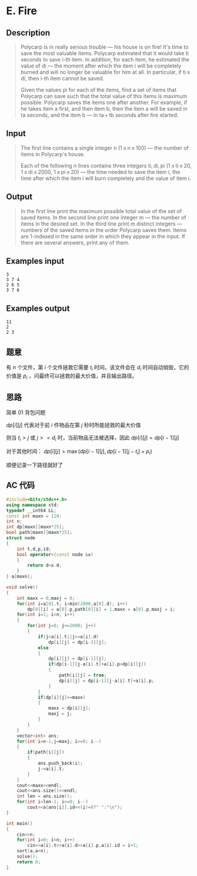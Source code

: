 # E. Fire

## **Description**

> Polycarp is in really serious trouble — his house is on fire! It's time to save the most valuable items. Polycarp estimated that it would take ti seconds to save i-th item. In addition, for each item, he estimated the value of di — the moment after which the item i will be completely burned and will no longer be valuable for him at all. In particular, if ti ≥ di, then i-th item cannot be saved.
>
> Given the values pi for each of the items, find a set of items that Polycarp can save such that the total value of this items is maximum possible. Polycarp saves the items one after another. For example, if he takes item a first, and then item b, then the item a will be saved in ta seconds, and the item b — in ta + tb seconds after fire started.



## **Input**

> The first line contains a single integer n (1 ≤ n ≤ 100) — the number of items in Polycarp's house.
>
> Each of the following n lines contains three integers ti, di, pi (1 ≤ ti ≤ 20, 1 ≤ di ≤ 2000, 1 ≤ pi ≤ 20) — the time needed to save the item i, the time after which the item i will burn completely and the value of item i.



## **Output**

> In the first line print the maximum possible total value of the set of saved items. In the second line print one integer m — the number of items in the desired set. In the third line print m distinct integers — numbers of the saved items in the order Polycarp saves them. Items are 1-indexed in the same order in which they appear in the input. If there are several answers, print any of them.



## **Examples input**

    3
    3 7 4
    2 6 5
    3 7 6



## **Examples output**

    11
    2
    2 3



## **题意**

有 $n$ 个文件，第 $i$ 个文件拯救它需要 $t_i$ 时间，该文件会在 $d_i$ 时间自动销毁，它的价值是 $p_i$ ，问最终可以拯救的最大价值，并且输出路径。



## **思路**

简单 01 背包问题

$dp[i][j]$ 代表对于前 $i$ 件物品在第 $j$ 秒时所能拯救的最大价值

则当 $t_i>j$ 或 $j>=d_i$ 时，当前物品无法被选择，因此 $dp[i][j]=dp[i-1][j]$

对于其他时间： $dp[i][j]=\max(dp[i-1][j],dp[i-1][j-t_i]+p_i)$ 

顺便记录一下路径就好了



## **AC 代码**

```cpp
#include<bits/stdc++.h>
using namespace std;
typedef __int64 LL;
const int maxn = 110;
int n;
int dp[maxn][maxn*25];
bool path[maxn][maxn*25];
struct node
{
    int t,d,p,id;
    bool operator<(const node &x)
    {
        return d<x.d;
    }
} a[maxn];

void solve()
{
    int maxx = 0,maxj = 0;
    for(int i=a[0].t; i<min(2000,a[0].d); i++)
        dp[0][i] = a[0].p,path[0][i] = 1,maxx = a[0].p,maxj = i;
    for(int i=1; i<n; i++)
    {
        for(int j=0; j<=2000; j++)
        {
            if(j<a[i].t||j>=a[i].d)
                dp[i][j] = dp[i-1][j];
            else
            {
                dp[i][j] = dp[i-1][j];
                if(dp[i-1][j-a[i].t]+a[i].p>dp[i][j])
                {
                    path[i][j] = true;
                    dp[i][j] = dp[i-1][j-a[i].t]+a[i].p;
                }
            }
            if(dp[i][j]>=maxx)
            {
                maxx = dp[i][j];
                maxj = j;
            }
        }
    }
    vector<int> ans;
    for(int i=n-1,j=maxj; i>=0; i--)
    {
        if(path[i][j])
        {
            ans.push_back(i);
            j-=a[i].t;
        }
    }
    cout<<maxx<<endl;
    cout<<ans.size()<<endl;
    int len = ans.size();
    for(int i=len-1; i>=0; i--)
        cout<<a[ans[i]].id<<(i!=0?" ":"\n");
}

int main()
{
    cin>>n;
    for(int i=0; i<n; i++)
        cin>>a[i].t>>a[i].d>>a[i].p,a[i].id = i+1;
    sort(a,a+n);
    solve();
    return 0;
}
```

